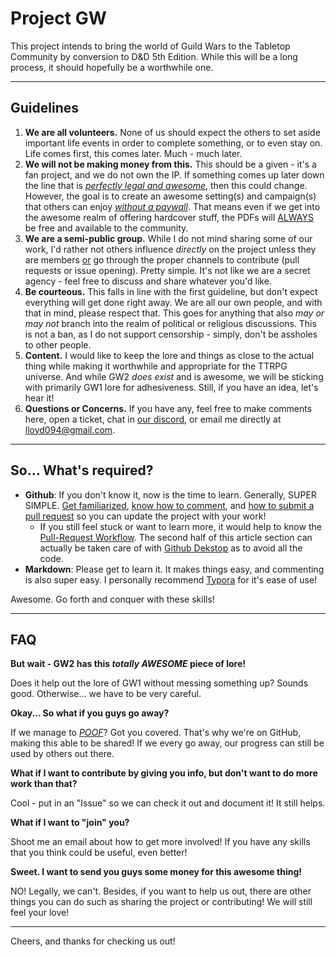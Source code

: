 # Project GW

This project intends to bring the world of Guild Wars to the Tabletop Community by conversion to D&D 5th Edition. While this will be a long process, it should hopefully be a worthwhile one.

---------

## Guidelines

1. **We are all volunteers.** None of us should expect the others to set aside important life events in order to complete something, or to even stay on. Life comes first, this comes later. Much - much later.
2. **We will not be making money from this.** This should be a given - it's a fan project, and we do not own the IP. If something comes up later down the line that is *<u>perfectly legal and awesome</u>*, then this could change. However, the goal is to create an awesome setting(s) and campaign(s) that others can enjoy *<u>without a paywall</u>*. That means even if we get into the awesome realm of offering hardcover stuff, the PDFs will <u>ALWAYS</u> be free and available to the community.
3. **We are a semi-public group.** While I do not mind sharing some of our work, I'd rather not others influence *directly* on the project unless they are members <u>or</u> go through the proper channels to contribute (pull requests or issue opening). Pretty simple. It's not like we are a secret agency - feel free to discuss and share whatever you'd like.
4. **Be courteous.** This falls in line with the first guideline, but don't expect everything will get done right away. We are all our own people, and with that in mind, please respect that. This goes for anything that also *may or may not* branch into the realm of political or religious discussions. This is not a ban, as I do not support censorship - simply, don't be assholes to other people.
5. **Content.** I would like to keep the lore and things as close to the actual thing while making it worthwhile and appropriate for the TTRPG universe. And while GW2 *does exist* and is awesome, we will be sticking with primarily GW1 lore for adhesiveness. Still, if you have an idea, let's hear it!
6. **Questions or Concerns.** If you have any, feel free to make comments here, open a ticket, chat in [our discord](https://discord.gg/xd2t4mb), or email me directly at lloyd094@gmail.com.

-----------

## So... What's required?

- **Github**: If you don't know it, now is the time to learn. Generally, SUPER SIMPLE. [Get familiarized](https://github.com/features), [know how to comment](https://help.github.com/en/articles/commenting-on-a-pull-request), and [how to submit a pull request](https://help.github.com/en/articles/about-pull-requests) so you can update the project with your work! 
  - If you still feel stuck or want to learn more, it would help to know the [Pull-Request Workflow](https://code.tutsplus.com/tutorials/how-to-collaborate-on-github--net-34267). The second half of this article section can actually be taken care of with [Github Dekstop](https://desktop.github.com/) as to avoid all the code.
- **Markdown**: Please get to learn it. It makes things easy, and commenting is also super easy. I personally recommend [Typora](https://typora.io/
  ) for it's ease of use!

Awesome. Go forth and conquer with these skills!

--------------

## FAQ

**But wait - GW2 has this *totally AWESOME* piece of lore!** 

Does it help out the lore of GW1 without messing something up? Sounds good. Otherwise... we have to be very careful.

**Okay... So what if you guys go away?**

If we manage to *<u>POOF</u>*? Got you covered. That's why we're on GitHub, making this able to be shared! If we every go away, our progress can still be used by others out there.

**What if I want to contribute by giving you info, but don't want to do more work than that?**

Cool - put in an "Issue" so we can check it out and document it! It still helps.

**What if I want to "join" you?**

Shoot me an email about how to get more involved! If you have any skills that you think could be useful, even better!

**Sweet. I want to send you guys some money for this awesome thing!**

NO! Legally, we can't. Besides, if you want to help us out, there are other things you can do such as sharing the project or contributing! We will still feel your love!

----------------

Cheers, and thanks for checking us out!